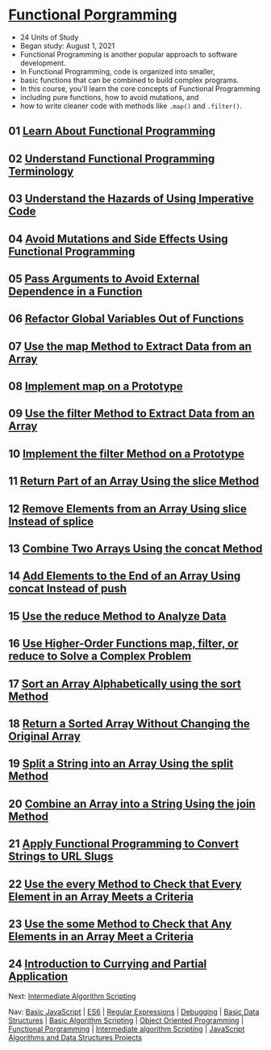 # [Functional Porgramming](https://www.freecodecamp.org/learn/javascript-algorithms-and-data-structures/#functional-programming)
* 24 Units of Study 
* Began study: August 1, 2021
* Functional Programming is another popular approach to software development. 
* In Functional Programming, code is organized into smaller, 
* basic functions that can be combined to build complex programs.
* In this course, you'll learn the core concepts of Functional Programming 
* including pure functions, how to avoid mutations, and 
* how to write cleaner code with methods like ```.map()``` and ```.filter()```.

## 01 [Learn About Functional Programming](#)


## 02 [Understand Functional Programming Terminology](#)


## 03 [Understand the Hazards of Using Imperative Code](#)


## 04 [Avoid Mutations and Side Effects Using Functional Programming](#)


## 05 [Pass Arguments to Avoid External Dependence in a Function](#)


## 06 [Refactor Global Variables Out of Functions](#)


## 07 [Use the map Method to Extract Data from an Array](#)


## 08 [Implement map on a Prototype](#)


## 09 [Use the filter Method to Extract Data from an Array](#)


## 10 [Implement the filter Method on a Prototype](#)


## 11 [Return Part of an Array Using the slice Method](#)


## 12 [Remove Elements from an Array Using slice Instead of splice](#)


## 13 [Combine Two Arrays Using the concat Method](#)


## 14 [Add Elements to the End of an Array Using concat Instead of push](#)


## 15 [Use the reduce Method to Analyze Data](#)


## 16 [Use Higher-Order Functions map, filter, or reduce to Solve a Complex Problem](#)


## 17 [Sort an Array Alphabetically using the sort Method](#)


## 18 [Return a Sorted Array Without Changing the Original Array](#)


## 19 [Split a String into an Array Using the split Method](#)


## 20 [Combine an Array into a String Using the join Method](#)


## 21 [Apply Functional Programming to Convert Strings to URL Slugs](#)


## 22 [Use the every Method to Check that Every Element in an Array Meets a Criteria](#)


## 23 [Use the some Method to Check that Any Elements in an Array Meet a Criteria](#)


## 24 [Introduction to Currying and Partial Application](#)



Next: [Intermediate Algorithm Scripting](https://www.freecodecamp.org/learn/javascript-algorithms-and-data-structures/#intermediate-algorithm-scripting)






	
Nav: [Basic JavaScript](https://github.com/EO4wellness/T-I-L/blob/main/JavaScript/freecodecamp-notes/01_Basic-JavaScript.md) | [ES6](https://github.com/EO4wellness/T-I-L/blob/main/JavaScript/freecodecamp-notes/02_ES6.md) | [Regular Expressions](https://github.com/EO4wellness/T-I-L/blob/main/JavaScript/freecodecamp-notes/03_Regular-Expressions.md) |  [Debugging](https://github.com/EO4wellness/T-I-L/blob/main/JavaScript/freecodecamp-notes/04_Debugging.md) | [Basic Data Structures](https://github.com/EO4wellness/T-I-L/blob/main/JavaScript/freecodecamp-notes/05_Basic-Data-Structures.md) | [Basic Algorithm Scripting](https://github.com/EO4wellness/T-I-L/blob/main/JavaScript/freecodecamp-notes/06_Basic-Algorithm-Scripting.md) |  [Object Oriented Programming](https://github.com/EO4wellness/T-I-L/blob/main/JavaScript/freecodecamp-notes/07_Object-Oriented-Programming.md) | [Functional Porgramming](https://github.com/EO4wellness/T-I-L/blob/main/JavaScript/freecodecamp-notes/08_Functional-Porgramming.md) | [Intermediate algorithm Scripting](https://github.com/EO4wellness/T-I-L/blob/main/JavaScript/freecodecamp-notes/09_Intermediate-Algorithm-Scripting.md) | [JavaScript Algorithms and Data Structures Projects](https://github.com/EO4wellness/T-I-L/blob/main/JavaScript/freecodecamp-notes/10_JavaScript-Algorithms-and-Data-Structures-Projects.md)

